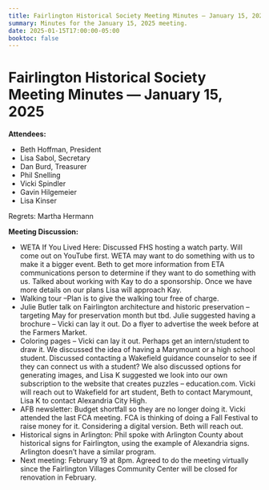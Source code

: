 ```yaml
---
title: Fairlington Historical Society Meeting Minutes — January 15, 2025
summary: Minutes for the January 15, 2025 meeting.
date: 2025-01-15T17:00:00-05:00
booktoc: false
---
```


# Fairlington Historical Society Meeting Minutes — January 15, 2025

**Attendees:**

- Beth Hoffman, President   
- Lisa Sabol, Secretary  
- Dan Burd, Treasurer  
- Phil Snelling  
- Vicki Spindler   
- Gavin Hilgemeier  
- Lisa Kinser

Regrets: Martha Hermann

**Meeting Discussion:**

- WETA If You Lived Here: Discussed FHS hosting a watch party. Will come out on YouTube first. WETA may want to do something with us to make it a bigger event.  Beth to get more information from ETA communications person to determine if they want to do something with us. Talked about working with Kay to do a sponsorship.   Once we have more details on our plans Lisa will approach Kay.  
- Walking tour –Plan is to give the walking tour free of charge.   
- Julie Butler talk on Fairlington architecture and historic preservation – targeting May for preservation month but tbd.  Julie suggested having a brochure – Vicki can lay it out.  Do a flyer to advertise the week before at the Farmers Market.    
- Coloring pages – Vicki can lay it out.  Perhaps get an intern/student to draw it.  We discussed the idea of having a Marymount or a high school student.  Discussed contacting a Wakefield guidance counselor to see if they can connect us with a student?  We also discussed options for generating images, and Lisa K suggested we look into our own subscription to the website that creates puzzles – education.com.  Vicki will reach out to Wakefield for art student, Beth to contact Marymount, Lisa K to contact Alexandria City High.  
- AFB newsletter: Budget shortfall so they are no longer doing it.  Vicki attended the last FCA meeting.  FCA is thinking of doing a Fall Festival to raise money for it.  Considering a digital version. Beth will reach out.   
- Historical signs in Arlington: Phil spoke with Arlington County about historical signs for Fairlington, using the example of Alexandria signs.  Arlington doesn’t have a similar program.    
- Next meeting: February 19 at 8pm.  Agreed to do the meeting virtually since the Fairlington Villages Community Center will be closed for renovation in February.  